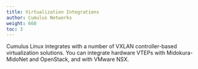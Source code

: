 ```yaml
---
title: Virtualization Integrations
author: Cumulus Networks
weight: 660
toc: 3
---
```

Cumulus Linux integrates with a number of VXLAN controller-based virtualization solutions. You can integrate hardware VTEPs with Midokura-MidoNet and OpenStack, and with VMware NSX.
